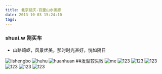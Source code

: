 ```yaml
---
title: 北京延庆-百里山水画廊
date: 2013-10-03 15:24:10
tags:
---
```

### shuai.w 刚买车

* 山路崎岖，风景优美。那时时光甚好，恍如隔日 

![lishengbo](北京延庆-百里山水画廊/lishengbo.jpg)
![huhu](北京延庆-百里山水画廊/hu.jpg)
![huanhuan](北京延庆-百里山水画廊/huan.jpg)
##发型较失败
![me](北京延庆-百里山水画廊/me.jpg)
![123](北京延庆-百里山水画廊/20131003194537.jpg)
![123](北京延庆-百里山水画廊/20131003194558.jpg)
![123](北京延庆-百里山水画廊/20131003194611.jpg)
![123](北京延庆-百里山水画廊/20131003194654.jpg)
![123](北京延庆-百里山水画廊/20131003194713.jpg)
![123](北京延庆-百里山水画廊/20131003194726.jpg)
